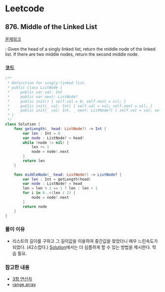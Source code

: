 # Leetcode

## 876. Middle of the Linked List


[문제링크](https://leetcode.com/problems/middle-of-the-linked-list/)

: Given the head of a singly linked list, return the middle node of the linked list.
If there are two middle nodes, return the second middle node.


### 코드

```swift
/**
 * Definition for singly-linked list.
 * public class ListNode {
 *     public var val: Int
 *     public var next: ListNode?
 *     public init() { self.val = 0; self.next = nil; }
 *     public init(_ val: Int) { self.val = val; self.next = nil; }
 *     public init(_ val: Int, _ next: ListNode?) { self.val = val; self.next = next; }
 * }
 */
class Solution {
    func getLength(_ head: ListNode?) -> Int {
        var len : Int = 0
        var node : ListNode? = head!
        while (node != nil) {
            len += 1
            node = node!.next
        }
        return len
    }
    
    func middleNode(_ head: ListNode?) -> ListNode? {
        var len : Int = getLength(head)
        var node : ListNode? = head
        len = len % 2 == 1 ? len : len + 1
        for i in 0..<(len / 2) {
            node = node!.next
        }
        return node
    }
}
```

### 풀이 이유
- 리스트의 길이를 구하고 그 길이값을 이용하여 중간값을 찾았더니 매우 느린속도가 되었다. (42스럽다.)
  [Solution](https://leetcode.com/problems/middle-of-the-linked-list/solution/)에서는 더 심플하게 할 수 있는 방법을 제시한다.
  학습 필요.

### 참고한 내용
- [3항 연산자](https://greendreamtrre.tistory.com/405)
- [range array](https://makeapppie.com/2019/03/20/ranges-in-swift/)